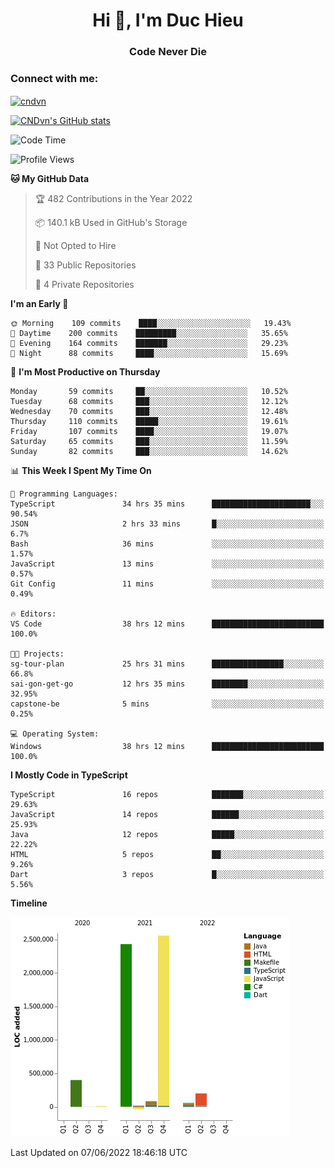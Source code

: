 <h1 align="center">Hi 👋, I'm Duc Hieu</h1>
<h3 align="center">Code Never Die</h3>

<h3 align="left">Connect with me:</h3>
<p align="left">
<a href="https://linkedin.com/in/cndvn" target="blank"><img align="center" src="https://img.shields.io/badge/LinkedIn-0077B5?style=for-the-badge&logo=linkedin&logoColor=white" alt="cndvn"/></a>
<!--
<a href="https://fb.com/cnd.duchieu" target="blank"><img align="center" src="https://img.shields.io/badge/Facebook-1877F2?style=for-the-badge&logo=facebook&logoColor=white" alt="cnd.duchieu"/></a>
 -->
</p>

[![CNDvn's GitHub stats](https://github-readme-stats.vercel.app/api?username=cndvn)](https://github.com/anuraghazra/github-readme-stats)

<!--START_SECTION:waka-->
![Code Time](http://img.shields.io/badge/Code%20Time-0%20secs-blue)

![Profile Views](http://img.shields.io/badge/Profile%20Views-0-blue)

**🐱 My GitHub Data** 

> 🏆 482 Contributions in the Year 2022
 > 
> 📦 140.1 kB Used in GitHub's Storage 
 > 
> 🚫 Not Opted to Hire
 > 
> 📜 33 Public Repositories 
 > 
> 🔑 4 Private Repositories  
 > 
**I'm an Early 🐤** 

```text
🌞 Morning    109 commits    ████░░░░░░░░░░░░░░░░░░░░░   19.43% 
🌆 Daytime    200 commits    █████████░░░░░░░░░░░░░░░░   35.65% 
🌃 Evening    164 commits    ███████░░░░░░░░░░░░░░░░░░   29.23% 
🌙 Night      88 commits     ████░░░░░░░░░░░░░░░░░░░░░   15.69%

```
📅 **I'm Most Productive on Thursday** 

```text
Monday       59 commits     ██░░░░░░░░░░░░░░░░░░░░░░░   10.52% 
Tuesday      68 commits     ███░░░░░░░░░░░░░░░░░░░░░░   12.12% 
Wednesday    70 commits     ███░░░░░░░░░░░░░░░░░░░░░░   12.48% 
Thursday     110 commits    █████░░░░░░░░░░░░░░░░░░░░   19.61% 
Friday       107 commits    ████░░░░░░░░░░░░░░░░░░░░░   19.07% 
Saturday     65 commits     ███░░░░░░░░░░░░░░░░░░░░░░   11.59% 
Sunday       82 commits     ███░░░░░░░░░░░░░░░░░░░░░░   14.62%

```


📊 **This Week I Spent My Time On** 

```text
💬 Programming Languages: 
TypeScript               34 hrs 35 mins      ██████████████████████░░░   90.54% 
JSON                     2 hrs 33 mins       █░░░░░░░░░░░░░░░░░░░░░░░░   6.7% 
Bash                     36 mins             ░░░░░░░░░░░░░░░░░░░░░░░░░   1.57% 
JavaScript               13 mins             ░░░░░░░░░░░░░░░░░░░░░░░░░   0.57% 
Git Config               11 mins             ░░░░░░░░░░░░░░░░░░░░░░░░░   0.49%

🔥 Editors: 
VS Code                  38 hrs 12 mins      █████████████████████████   100.0%

🐱‍💻 Projects: 
sg-tour-plan             25 hrs 31 mins      ████████████████░░░░░░░░░   66.8% 
sai-gon-get-go           12 hrs 35 mins      ████████░░░░░░░░░░░░░░░░░   32.95% 
capstone-be              5 mins              ░░░░░░░░░░░░░░░░░░░░░░░░░   0.25%

💻 Operating System: 
Windows                  38 hrs 12 mins      █████████████████████████   100.0%

```

**I Mostly Code in TypeScript** 

```text
TypeScript               16 repos            ███████░░░░░░░░░░░░░░░░░░   29.63% 
JavaScript               14 repos            ██████░░░░░░░░░░░░░░░░░░░   25.93% 
Java                     12 repos            █████░░░░░░░░░░░░░░░░░░░░   22.22% 
HTML                     5 repos             ██░░░░░░░░░░░░░░░░░░░░░░░   9.26% 
Dart                     3 repos             █░░░░░░░░░░░░░░░░░░░░░░░░   5.56%

```


**Timeline**

![Chart not found](https://raw.githubusercontent.com/CNDvn/CNDvn/main/charts/bar_graph.png) 


 Last Updated on 07/06/2022 18:46:18 UTC
<!--END_SECTION:waka-->
